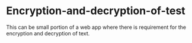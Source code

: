 # Encryption-and-decryption-of-test
This can be small portion of a web app where there is requirement for the encryption and decryption of text.
